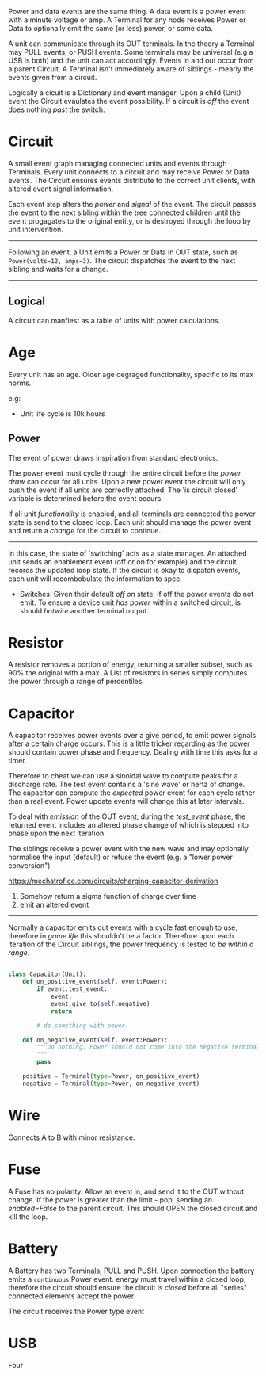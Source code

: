 Power and data events are the same thing. A data event is a power event with a minute voltage or amp. A Terminal for any node receives Power or Data to optionally emit the same (or less) power, or some data.

A unit can communicate through its OUT terminals. In the theory a Terminal may PULL events, or PUSH events. Some terminals may be universal (e.g a USB is both) and the unit can act accordingly. Events in and out occur from a parent Circuit. A Terminal isn't immediately aware of siblings - mearly the events given from a circuit.

Logically a cicuit is a Dictionary and event manager. Upon a child (Unit) event the Circuit evaulates the event possibility. If a circuit is _off_ the event does nothing _past_ the switch.


# Circuit

A small event graph managing connected units and events through Terminals.
Every unit connects to a circuit and may receive Power or Data events. The Circuit ensures events distribute to the correct unit clients, with altered event signal information.

Each event step alters the _power_ and _signal_ of the event. The circuit passes the event to the next sibling within the tree connected children until the event progagates to the original entity, or is destroyed through the loop by unit intervention.

---

Following an event, a Unit emits a Power or Data in OUT state, such as `Power(volts=12, amps=3)`. The circuit dispatches the event to the next sibling and waits for a change.

---

## Logical

A circuit can manfiest as a table of units with power calculations.


# Age

Every unit has an age. Older age degraged functionality, specific to its max norms.

e.g:

+ Unit life cycle is 10k hours


## Power

The event of power draws inspiration from standard electronics.

The power event must cycle through the entire circuit before the _power draw_ can occur for all units. Upon a new power event the circuit will only push the event if all units are correctly attached. The 'is circuit closed' variable is determined before the event occurs.

If all unit _functionality_ is enabled, and all terminals are connected the power state is send to the closed loop. Each unit should manage the power event and return a _change_ for the circuit to continue.


---

In this case, the state of 'switching' acts as a state manager. An attached unit sends an enablement event (off or on for example) and the circuit records the updated loop state. If the circuit is okay to dispatch events, each unit will recombobulate the information to spec.

+ Switches. Given their default _off on_ state, if off the power events do not emit.
    To ensure a device unit _has power_ within a switched circuit, is should _hotwire_ another terminal output.


# Resistor

A resistor removes a portion of energy, returning a smaller subset, such as 90% the original with a max. A List of resistors in series simply computes the power through a range of percentiles.

# Capacitor

A capacitor receives power events over a give period, to emit power signals after a certain charge occurs. This is a little tricker regarding as the power should contain power phase and frequency. Dealing with time this asks for a timer.

Therefore to cheat we can use a sinoidal wave to compute peaks for a discharge rate. The test event contains a 'sine wave' or hertz of change. The capacitor can compute the _expected_ power event for each cycle rather than a real event. Power update events will change this at later intervals.

To deal with _emission_ of the OUT event, during the _test_event_ phase, the returned event includes an altered phase change of which is stepped into phase upon the next iteration.

The siblings receive a power event with the new wave and may optionally normalise the input (default) or refuse the event (e.g. a "lower power conversion")

https://mechatrofice.com/circuits/charging-capacitor-derivation

1. Somehow return a sigma function of charge over time
2. emit an altered event

---

Normally a capacitor emits out events with a cycle fast enough to use, therefore in _game life_ this shouldn't be a factor. Therefore upon each iteration of the Circuit siblings, the power frequency is tested to _be within a range_.

```py

class Capacitor(Unit):
    def on_positive_event(self, event:Power):
        if event.test_event:
            event.
            event.give_to(self.negative)
            return

        # do something with power.

    def on_negative_event(self, event:Power):
        """Do nothing. Power should not come into the negative terminal.
        """
        pass

    positive = Terminal(type=Power, on_positive_event)
    negative = Terminal(type=Power, on_negative_event)

```

# Wire

Connects A to B with minor resistance.

# Fuse

A Fuse has no polarity. Allow an event in, and send it to the OUT without change.
If the power is greater than the limit - pop, sending an _enabled=False_ to the parent circuit. This should OPEN the closed circuit and kill the loop.


# Battery

A Battery has two Terminals, PULL and PUSH. Upon connection the battery emits a `continuous` Power event. energy must travel within a closed loop, therefore the circuit should ensure the circuit is _closed_ before all "series" connected elements accept the power.

The circuit receives the Power type event


# USB

Four
